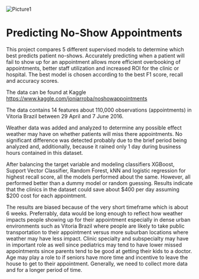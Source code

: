![Picture1](https://user-images.githubusercontent.com/35669027/106232266-92898300-61c1-11eb-8596-ad4b5b00da09.png?raw=true "Optional Title")

# Predicting No-Show Appointments

This project compares 5 different supervised models to determine which best predicts patient no-shows. Accurately predicting when a patient will fail to show up for an appointment allows more efficient overbooking of appointments, better staff utilization and increased ROI for the clinic or hospital. The best model is chosen according to the best F1 score, recall and accuracy scores.

The data can be found at Kaggle https://www.kaggle.com/joniarroba/noshowappointments

The data contains 14 features about 110,000 observations (appointments) in Vitoria Brazil between 29 April and 7 June 2016. 

Weather data was added and analyzed to determine any possible effect weather may have on whether patients will miss there appointments. No significant difference was detected probably due to the brief period being analyzed and, additionally, because it rained only 1 day during business hours contained in this dataset. 

After balancing the target variable and modeling classifiers XGBoost, Support Vector Classifier, Random Forest, kNN and logistic regression for highest recall score, all the models performed about the same. However, all performed better than a dummy model or random guessing. Results indicate that the clinics in the dataset could save about $400 per day assuming $200 cost for each appointment. 

The results are biased because of the very short timeframe which is about 6 weeks. Preferrably, data would be long enough to reflect how weather impacts people showing up for their appointment especially in dense urban environments such as Vitoria Brazil where people are likely to take public transportation to their appointment versus more suburban locations where weather may have less impact. Clinic specialty and subspecialty may have in important role as well since pediatrics may tend to have lower missed appointments since parents tend to be good at getting their kids to a doctor. Age may play a role to if seniors have more time and incentive to leave the house to get to their appointment. Generally, we need to collect more data and for a longer period of time. 
